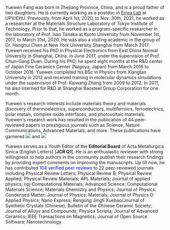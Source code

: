 <div class="text-justify"> <!-- text-justify is defined in _sass/_utilities.scss-->
<p> Yuewen Fang was born in Zhejiang Province, China, and is a proud father of two daughters. He is currently working as a postdoc in <a href="https://cfm.ehu.es/errealab/research/" target="_blank">Errea Lab</a> at UPV/EHU. 
Previously, from April 1st, 2020, to Nov. 30th, 2021, he worked as a researcher at the Materials Structure Laboratory of Tokyo Institute of Technology. 
<!-- Yuewen has also been offered an Associate Professor position at Ningbo University in May 2021.  -->
Prior to that, he worked as a program-specific researcher 
in the laboratory of Prof. Isao Tanaka at Kyoto University from November 1st, 2017, to March 31st, 2020. He was also a visiting academic in the group of 
Dr. Hanghui Chen at New York University Shanghai from March 2017. Yuewen received his PhD in Physical Electronics from East China Normal University in 
Shanghai, China, in June 2017, under the supervision of Prof. Chun-Gang Duan. During his PhD, he spent eight months at the R&D center of Japan Fine
Ceramics Center (Nagoya, Japan) from March 2016 to October 2016. Yuewen completed his BSc in Physics from Xiangtan University in 2012 and received 
training in molecular dynamics simulations under the supervision of Prof. Kaiwang Zhang from 2009 to 2012. In 2011, he also interned for R&D at 
Shanghai Baosteel Group Corporation for one month. </p>


<p> Yuewen's research interests include materials theory and materials discovery of thermoelectrics, superconductors, multiferroics, ferroelectrics, 
polar metals, complex oxide interfaces, and photovoltaic materials. 
Yuewen's research work has resulted in the publication of 44 peer-reviewed papers in prestigious journals such as Science, Nature Communications, Advanced Materials, and more.  
These publications have garnered
<a href='https://scholar.google.com/citations?user=6NU1KPQAAAAJ'><img src="https://img.shields.io/endpoint?logo=Google%20Scholar&url=https://cdn.jsdelivr.net/gh/yw-fang/yw-fang.github.io@google-scholar-stats/gs_data_shieldsio.json&labelColor=f6f6f6&color=9cf&style=flat&label=citations"></a> 
and
<a href='https://scholar.google.com/citations?user=6NU1KPQAAAAJ'><img src="https://img.shields.io/endpoint?logo=Google%20Scholar&url=https://cdn.jsdelivr.net/gh/yw-fang/yw-fang.github.io@google-scholar-stats/gs_data_h_shieldsio.json&labelColor=f6f6f6&color=blueviolet&style=flat&label=h_index"></a>
</p>

<p> Yuewen serves as a Youth Editor of the <b>Editorial Board</b> of Acta Metallurgica Sinica (English Letters) [<b>JCR Q1</b>]. He is an enthusiastic reviewer with strong willingness to help authors in the community publish their research findings by providing expert comments on improving the manuscripts. 
Up till now, he has contributed <span style="color: blue;">104 verified peer reviews</span> to 22 peer-reviewed journals including 
Physical Review Letters; Physical Review B; Physical Review Applied; Physical Review Materials; APL Materials; Journal of applied physics; npj Computational Materials; 
Advanced Science; Computational Materials Science; Materials Chemistry and Physics; Journal of Physics: Condensed Matter; Journal of Physics: Materials; 
Journal of Physics D: Applied Physics; Nano Express; Rengong Jingti Xuebao/Journal of Synthetic Crystals (Chinese); Bulletin of the Chinese Ceramic Society; 
Journal of Alloys and Compounds; Physica Scripta; Journal of Advanced Ceramics; IEEE Transactions on Magnetics; Journal of Open Source Software; Nanotechnology. </p>
</div> 
